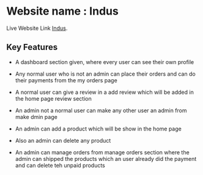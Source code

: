 # Website name : Indus

Live Website Link [Indus](https://indus-client.web.app).

## Key Features

- A dashboard section given, where every user can see their own profile

- Any normal user who is not an admin can place their orders and can do their payments from the my orders page

- A normal user can give a review in a add review which will be added in the home page review section

- An admin not a normal user can make any other user an admin from make dmin page

- An admin can add a product which will be show in the home page

- Also an admin can delete any product

- An admin can manage orders from manage orders section where the admin can shipped the products which an user already did the payment and can delete teh unpaid products
